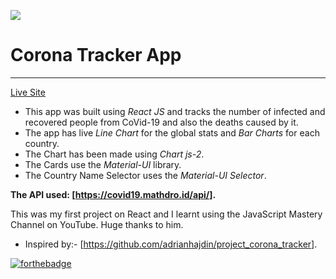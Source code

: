 ![](https://socialify.git.ci/GunjanDhanuka/corona-tracker-app/image?description=1&descriptionEditable=Tracks%20and%20displays%20COVID%20stats%20from%20around%20the%20world.&font=Raleway&forks=1&language=1&owner=1&pattern=Plus&stargazers=1&theme=Light)


# Corona Tracker App
----------------------

[Live Site](https://gunjandhanuka.github.io/corona-tracker-app/)

+ This app was built using *React JS* and tracks the number of infected and recovered people from CoVid-19 and also the deaths caused by it.
+ The app has live *Line Chart* for the global stats and *Bar Charts* for each country.
+ The Chart has been made using *Chart js-2*.
+ The Cards use the *Material-UI* library.
+ The Country Name Selector uses the *Material-UI Selector*.

**The API used: [https://covid19.mathdro.id/api/].**

This was my first project on React and I learnt using the JavaScript Mastery Channel on YouTube. Huge thanks to him.
+ Inspired by:- [https://github.com/adrianhajdin/project_corona_tracker].


[![forthebadge](https://forthebadge.com/images/badges/built-with-love.svg)](https://forthebadge.com)
